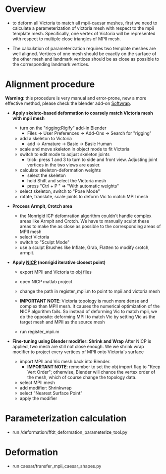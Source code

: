 # Overview

- to deform all Victoria to match all mpii-caesar meshes, first we need to calculate a parameterization of victoria mesh with respect to the mpii template mesh. Specifically, one vertex of Victoria will be represented with respect to multiple close triangles of MPII mesh.

- The calculation of parameterization requires two template meshes are well aligned. Vertices of one mesh should be exactly on the surface of the other mesh and landmark vertices should be as close as possible to the corresponding landmark vertices.

# Alignment procedure
__Warning__: this procedure is very manual and error-prone, new a more effective method, please check the blender add-on [Softwrap](https://blendermarket.com/products/softwrap).

- __Apply skeleto-based deformation to coarsely match Victoria mesh with mpii mesh__
  - turn on the "rigging:Rigify" add-in Blender
    - Files -> User Preferences -> Add-Ons -> Search for "rigging"
  - add a skeleton to Victoria
    - add -> Armature -> Basic -> Basic Human
  - scale and move skeleton in object mode to fit Victoria
  - switch to edit mode to adjust skeleton joints
    - trick: press 1 and 3 to turn to side and front view. Adjusting joint vertices in the two views are easier.
  - calculate skeleton-deformation weights
    - select the skeleton
    - hold Shift and select the Victoria mesh
    - press "Ctrl + P " => "With automatic weights"
  - select skeleton, switch to "Pose Mode"
  - rotate, translate, scale joints to deform Vic to match MPII mesh

- __Process Armpit, Crotch area__
  - the Nonrigid ICP defomration algorithm couldn't handle complex areas like Armpit and Crotch. We have to manually sculpt these areas to make the as close as possible to the corresponding areas of MPII mesh
  - select Victoria
  - switch to "Sculpt Mode"
  - use a sculpt Brushes like Inflate, Grab, Flatten to modify crotch, armpit.

- __Apply [NICP](NICP) (nonrigid iterative closest point)__
  - export MPII and Victoria to obj files
  - open NICP matlab project
  - change the path in register_mpii.m to point to mpii and victoria mesh

  - __IMPORTANT NOTE__: Victoria topology is much more dense and complex than MPII mesh. It causes the numerical optimization of the NICP algorithm fails. So instead of deforming Vic to match mpii, we do the opposite: deforming MPII to match Vic by setting Vic as the target mesh and MPII as the source mesh
  - run register_mpii.m

- __Fine-tuning using Blender modifier: Shrink and Wrap__
After NICP is applied, two mesh are still not close enough. We we shrink wrap modifier to project every vertices of MPII onto Victoria's surface
  - import MPII and Vic mesh back into Blender.
    - __IMPORTANT NOTE__: remember to set the obj import flag to "Keep Vert Order"; otherwise, Blender will chance the vertex order of the mesh, which of course change the topology data.
  - select MPII mesh
  - add modifier: Shrinkwrap
  - select "Nearest Surface Point"
  - apply the modifier


# Parameterization calculation
- run /deformation/ffdt_deformation_parameterize_tool.py

# Deformation
- run caesar/transfer_mpii_caesar_shapes.py
